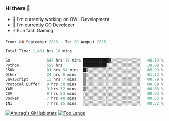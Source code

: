 ### Hi there 👋 

- 🔭 I’m currently working on OWL Development
- 🌱 I’m currently GO Developer
-  ⚡ Fun fact: Gaming
  
  <!--
- 👯 I’m looking to collaborate on ...
- 🤔 I’m looking for help with ...
- 💬 Ask me about ...
- 📫 How to reach me: ...
- 😄 Pronouns: ...
-->

<!--START_SECTION:waka-->

```python
From: 06 September 2023 - To: 20 August 2025

Total Time: 1,401 hrs 16 mins

Go                647 hrs 17 mins ███████████▓░░░░░░░░░░░░░   46.19 %
Python            559 hrs         ██████████░░░░░░░░░░░░░░░   39.89 %
JSON              83 hrs 54 mins  █▒░░░░░░░░░░░░░░░░░░░░░░░   05.99 %
Other             24 hrs 8 mins   ▒░░░░░░░░░░░░░░░░░░░░░░░░   01.72 %
JavaScript        11 hrs 7 mins   ▒░░░░░░░░░░░░░░░░░░░░░░░░   00.79 %
Protocol Buffer   9 hrs 38 mins   ▒░░░░░░░░░░░░░░░░░░░░░░░░   00.69 %
YAML              9 hrs 32 mins   ▒░░░░░░░░░░░░░░░░░░░░░░░░   00.68 %
CSV               8 hrs 53 mins   ░░░░░░░░░░░░░░░░░░░░░░░░░   00.63 %
Docker            7 hrs 40 mins   ░░░░░░░░░░░░░░░░░░░░░░░░░   00.55 %
INI               7 hrs 15 mins   ░░░░░░░░░░░░░░░░░░░░░░░░░   00.52 %
```

<!--END_SECTION:waka-->

[![Anurag's GitHub stats](https://github-readme-stats.vercel.app/api?username=aebalz&show_icons=true&theme=codeSTACKr)](https://github.com/anuraghazra/github-readme-stats)
[![Top Langs](https://github-readme-stats.vercel.app/api/top-langs/?username=aebalz&layout=compact&card_width=350&theme=codeSTACKr)](https://github.com/anuraghazra/github-readme-stats)
<!-- [![Readme Card](https://github-readme-stats.vercel.app/api/pin/?username=aebalz&repo=go-gin-gone&show_owner=true)](https://github.com/anuraghazra/github-readme-stats)-->
